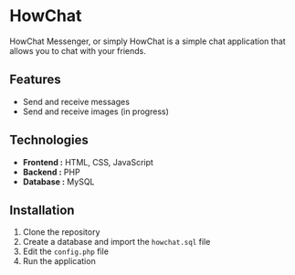 # HowChat
 
HowChat Messenger, or simply HowChat is a simple chat application that allows you to chat with your friends.

## Features

- Send and receive messages
- Send and receive images (in progress)

## Technologies

- **Frontend :** HTML, CSS, JavaScript
- **Backend :** PHP
- **Database :** MySQL

## Installation

1. Clone the repository
2. Create a database and import the `howchat.sql` file
3. Edit the `config.php` file
4. Run the application




